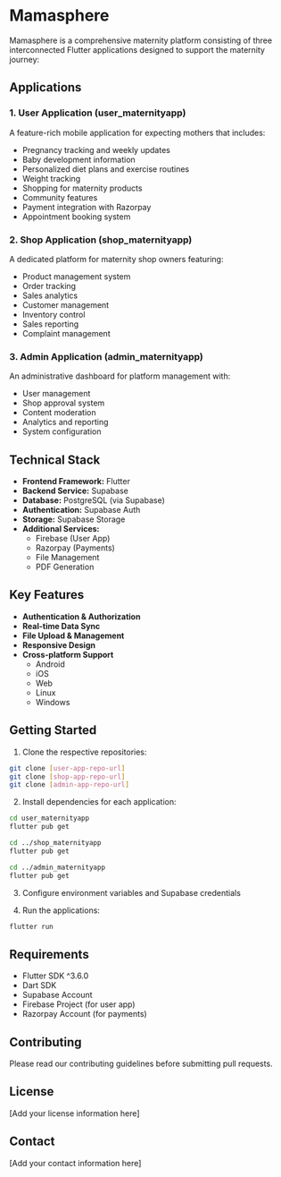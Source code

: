 # Mamasphere

Mamasphere is a comprehensive maternity platform consisting of three interconnected Flutter applications designed to support the maternity journey:

## Applications

### 1. User Application (user_maternityapp)
A feature-rich mobile application for expecting mothers that includes:
- Pregnancy tracking and weekly updates
- Baby development information
- Personalized diet plans and exercise routines
- Weight tracking
- Shopping for maternity products
- Community features
- Payment integration with Razorpay
- Appointment booking system

### 2. Shop Application (shop_maternityapp)
A dedicated platform for maternity shop owners featuring:
- Product management system
- Order tracking
- Sales analytics
- Customer management
- Inventory control
- Sales reporting
- Complaint management

### 3. Admin Application (admin_maternityapp)
An administrative dashboard for platform management with:
- User management
- Shop approval system
- Content moderation
- Analytics and reporting
- System configuration

## Technical Stack

- **Frontend Framework:** Flutter
- **Backend Service:** Supabase
- **Database:** PostgreSQL (via Supabase)
- **Authentication:** Supabase Auth
- **Storage:** Supabase Storage
- **Additional Services:**
  - Firebase (User App)
  - Razorpay (Payments)
  - File Management
  - PDF Generation

## Key Features

- **Authentication & Authorization**
- **Real-time Data Sync**
- **File Upload & Management**
- **Responsive Design**
- **Cross-platform Support**
  - Android
  - iOS
  - Web
  - Linux
  - Windows

## Getting Started

1. Clone the respective repositories:
```bash
git clone [user-app-repo-url]
git clone [shop-app-repo-url]
git clone [admin-app-repo-url]
```

2. Install dependencies for each application:
```bash
cd user_maternityapp
flutter pub get

cd ../shop_maternityapp
flutter pub get

cd ../admin_maternityapp
flutter pub get
```

3. Configure environment variables and Supabase credentials

4. Run the applications:
```bash
flutter run
```

## Requirements

- Flutter SDK ^3.6.0
- Dart SDK
- Supabase Account
- Firebase Project (for user app)
- Razorpay Account (for payments)

## Contributing

Please read our contributing guidelines before submitting pull requests.

## License

[Add your license information here]

## Contact

[Add your contact information here]
